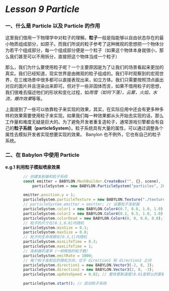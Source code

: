 # *Lesson 9 Particle*

### 一、什么是 Particle 以及 Particle 的作用

这里我们借用一下物理学中对粒子的理解。**粒子**一般是指能够以自由状态存在的最小物质组成部分，如原子。而我们所说的粒子参考了这种微观的思想把一个物体分为若干个组成部分，每一个组成部分便是一个粒子（如果这个物体本身就很小，那么我们甚至可以不用拆分，直接把这个物体当成一个粒子）

那么，我们为什么要使用粒子呢？一个主要原因是为了让我们的场景看起来更加的真实。我们已经知道，现实世界是由微观的粒子组成的。我们平时观察到的宏观世界，在三维场景中很多都可以直接表现出来，如立方体。我们只需要按照顶点画出对应的面片并且渲染出来即可。但对于一些非固体而言，如果不借用粒子的思想，我们很难去描述他们的形状和变化过程，如*雨雪（如何下落），云雾，火焰，水流，爆炸效果*等等。

上面提到了一些可以依靠粒子来实现的效果，其实，在实际应用中还会有更多种多样的效果需要使用粒子来实现。如果我们每一种效果都从头开始去实现的话，那么工作量和难度无疑是巨大的。为了避免开发者重复造轮子，通常游戏引擎都会有自己的**粒子系统（particleSystem）**。粒子系统具有大量的属性，可以通过调整各个属性去模拟开发者实现想要实现的效果。 Banylon 也不例外，它也有自己的粒子系统。

### 二、在 Babylon 中使用 Particle

**e.g.1 利用粒子模拟喷泉效果**

```typescript
        // 创建发射器和粒子系统
		const emitter = BABYLON.MeshBuilder.CreateBox("", {}, scene),
            particleSystem = new BABYLON.ParticleSystem("particles", 2000, scene);

        emitter.position.y = 1;
        particleSystem.particleTexture = new BABYLON.Texture("./textures/flare.png", scene); // 粒子贴图
        // particleSystem.emitter = emitter; // 设置粒子发射器
        particleSystem.color1 = new BABYLON.Color4(0.7, 0.8, 1.0, 1.0);
        particleSystem.color2 = new BABYLON.Color4(0.2, 0.5, 1.0, 1.0);
        particleSystem.colorDead = new BABYLON.Color4(0, 0, 0.0, 0.0); // 粒子在其生命周期结束时的颜色  
        // 粒子的尺寸在[0.1,0.8]内随机
        particleSystem.minSize = 0.1;
        particleSystem.maxSize = 0.8;
        // 粒子的生命周期在[0.3,1]内随机
        particleSystem.minLifeTime = 0.3;
        particleSystem.maxLifeTime = 1;
        // 发射器的速率（一帧释放的粒子数）
        particleSystem.emitRate = 1000;
        // 每个粒子发射后的随机方向，位于 direction1 和 direction2 之间
        particleSystem.direction1 = new BABYLON.Vector3(-2, 8, 3);
        particleSystem.direction2 = new BABYLON.Vector3(2, 8, -3);
        particleSystem.updateSpeed = 0.02; // 整体更新速度(0.01是默认的更新速度。更新越快,动画越快)  

        particleSystem.start(); // 启动粒子系统
```


